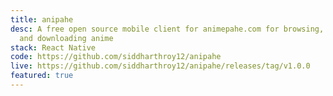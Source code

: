 ```yaml
---
title: anipahe
desc: A free open source mobile client for animepahe.com for browsing, watching
  and downloading anime
stack: React Native
code: https://github.com/siddharthroy12/anipahe
live: https://github.com/siddharthroy12/anipahe/releases/tag/v1.0.0
featured: true
---
```

